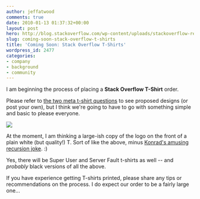 ```yaml
---
author: jeffatwood
comments: true
date: 2010-01-13 01:37:32+00:00
layout: post
hero: http://blog.stackoverflow.com/wp-content/uploads/stackoverflow-recursive-t-shirt1.png
slug: coming-soon-stack-overflow-t-shirts
title: 'Coming Soon: Stack Overflow T-Shirts'
wordpress_id: 2477
categories:
- company
- background
- community
---
```



I am beginning the process of placing a **Stack Overflow T-Shirt** order.



Please refer to [the two meta t-shirt questions](http://meta.stackoverflow.com/questions/tagged/t-shirt) to see proposed designs (or post your own), but I think we're going to have to go with something simple and basic to please everyone.



[![](http://blog.stackoverflow.com/wp-content/uploads/stackoverflow-recursive-t-shirt1.png)](http://meta.stackoverflow.com/questions/18382/help-design-our-stack-overflow-t-shirts/18398#18398)



At the moment, I am thinking a large-ish copy of the logo on the front of a plain white (but quality!) T. Sort of like the above, minus [Konrad's amusing recursion joke](http://meta.stackoverflow.com/questions/18382/help-design-our-stack-overflow-t-shirts/18398#18398). :)



Yes, there will be Super User and Server Fault t-shirts as well -- and _probably_ black versions of all the above.



If you have experience getting T-shirts printed, please share any tips or recommendations on the process. I do expect our order to be a fairly large one...

